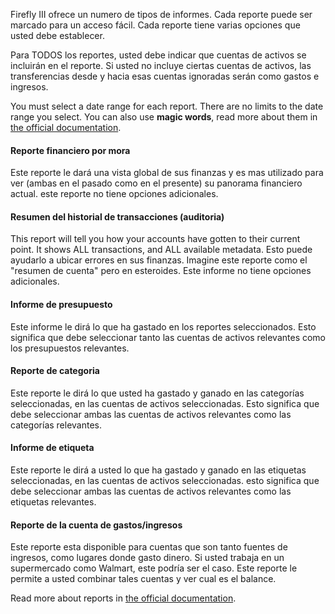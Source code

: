 Firefly III ofrece un numero de tipos de informes. Cada reporte puede ser marcado para un acceso fácil. Cada reporte tiene varias opciones que usted debe establecer.

Para TODOS los reportes, usted debe indicar que cuentas de activos se incluirán en el reporte. Si usted no incluye ciertas cuentas de activos, las transferencias desde y hacia esas cuentas ignoradas serán como gastos e ingresos.

You must select a date range for each report. There are no limits to the date range you select. You can also use **magic words**, read more about them in [the official documentation](https://firefly-iii.readthedocs.io/en/latest/advanced/reports.html).

#### Reporte financiero por mora

Este reporte le dará una vista global de sus finanzas y es mas utilizado para ver (ambas en el pasado como en el presente) su panorama financiero actual. este reporte no tiene opciones adicionales.

#### Resumen del historial de transacciones (auditoria)

This report will tell you how your accounts have gotten to their current point. It shows ALL transactions, and ALL available metadata. Esto puede ayudarlo a ubicar errores en sus finanzas. Imagine este reporte como el "resumen de cuenta" pero en esteroides. Este informe no tiene opciones adicionales.

#### Informe de presupuesto

Este informe le dirá lo que ha gastado en los reportes seleccionados. Esto significa que debe seleccionar tanto las cuentas de activos relevantes como los presupuestos relevantes.

#### Reporte de categoria

Este reporte le dirá lo que usted ha gastado y ganado en las categorías seleccionadas, en las cuentas de activos seleccionadas. Esto significa que debe seleccionar ambas las cuentas de activos relevantes como las categorías relevantes.

#### Informe de etiqueta

Este reporte le dirá a usted lo que ha gastado y ganado en las etiquetas seleccionadas, en las cuentas de activos seleccionadas. esto significa que debe seleccionar ambas las cuentas de activos relevantes como las etiquetas relevantes.

#### Reporte de la cuenta de gastos/ingresos

Este reporte esta disponible para cuentas que son tanto fuentes de ingresos, como lugares donde gasto dinero. Si usted trabaja en un supermercado como Walmart, este podría ser el caso. Este reporte le permite a usted combinar tales cuentas y ver cual es el balance.

Read more about reports in [the official documentation](https://firefly-iii.readthedocs.io/en/latest/advanced/reports.html).